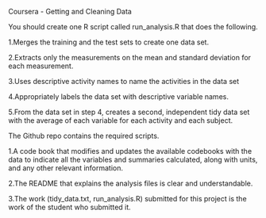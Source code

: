 Coursera - Getting and Cleaning Data

You should create one R script called run_analysis.R that does the following. 

1.Merges the training and the test sets to create one data set.

2.Extracts only the measurements on the mean and standard deviation for each measurement. 

3.Uses descriptive activity names to name the activities in the data set

4.Appropriately labels the data set with descriptive variable names. 

5.From the data set in step 4, creates a second, independent tidy data set with the average of each variable for each activity and each subject.




The Github repo contains the required scripts.

1.A code book that modifies and updates the available codebooks with the data to indicate all the variables and summaries calculated, along with units, and any other relevant information.

2.The README that explains the analysis files is clear and understandable.

3.The work (tidy_data.txt, run_analysis.R) submitted for this project is the work of the student who submitted it.
